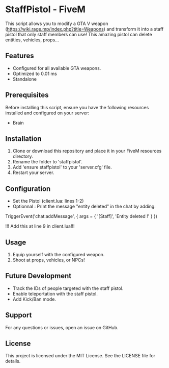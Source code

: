 # StaffPistol - FiveM

This script allows you to modify a GTA V weapon (https://wiki.rage.mp/index.php?title=Weapons) and transform it into a staff pistol that only staff members can use! This amazing pistol can delete entities, vehicles, props...

## Features

- Configured for all available GTA weapons.
- Optimized to 0.01 ms
- Standalone

## Prerequisites

Before installing this script, ensure you have the following resources installed and configured on your server:

- Brain


## Installation

1. Clone or download this repository and place it in your FiveM resources directory.
2. Rename the folder to 'staffpistol'.
3. Add 'ensure staffpistol' to your 'server.cfg' file.
4. Restart your server.

## Configuration

- Set the Pistol (client.lua: lines 1-2)
- Optionnal : Print the message "entity deleted" in the chat by adding:

TriggerEvent('chat:addMessage', { args = { '[Staff]', 'Entity deleted !' } })

!!! Add this at line 9 in client.lua!!!

## Usage

1. Equip yourself with the configured weapon.
2. Shoot at props, vehicles, or NPCs!

## Future Development

- Track the IDs of people targeted with the staff pistol.
- Enable teleportation with the staff pistol.
- Add Kick/Ban mode.

## Support

For any questions or issues, open an issue on GitHub.

## License

This project is licensed under the MIT License. See the LICENSE file for details.